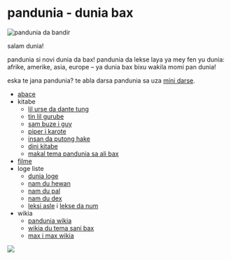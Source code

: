 pandunia - dunia bax
=====================

![](http://www.pandunia.info/bandir/bandir.png "pandunia da bandir")

salam dunia!

pandunia si novi dunia da bax! pandunia da lekse laya ya mey fen yu
dunia: afrike, amerike, asia, europe – ya dunia bax bixu wakila momi
pan dunia!

eska te jana pandunia? te abla darsa pandunia sa uza [mini darse](mini_darse.html).


* [abace](abc.md)
* kitabe
  * [lil urse da dante tung](baru_dante.md)
  * [tin lil gurube](3_lil_gurube.md)
  * [sam buze i guy](3_buze_i_guy.md)
  * [piper i karote](piper_i_karot.md)
  * [insan da putong hake](putong_hake.md)
  * [dini kitabe](dini_kitabe.md)
  * [makal tema pandunia sa ali bax](makal_tema_pandunia.md)
* [filme](filme.md)
* loge liste
  * [dunia loge](lekse/dunia_loge.html)
  * [nam du hewan](lekse/hewan.html)
  * [nam du pal](lekse/pal.html)
  * [nam du dex](dex_nam.md)
  * [leksi asle](loge_asle.md) i [lekse da num](lekse_da_num.md)
* wikia
  * [pandunia wikia](https://pandunia.wikia.com/wiki/Pandunia_Wiki)
  * [wikia du tema sani bax](http://eo.sani-bax.wikia.com/wiki/Kategorio:Sani_bax)
  * [max i max wikia](http://eo.pandunia.wikia.com/wiki/Ali_pandunia_wikia)


![](http://www.pandunia.info/grafe/pandunia_ge_waterman.png)


